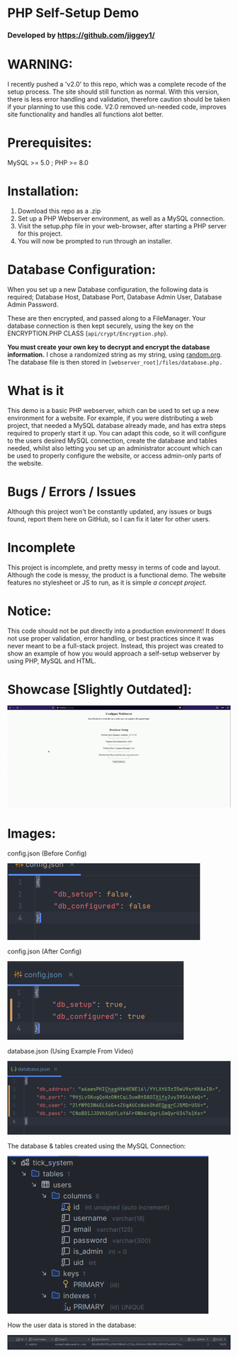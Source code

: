 # PHP Self-Setup Demo
### Developed by https://github.com/jiggey1/

# WARNING:
I recently pushed a 'v2.0' to this repo, which was a complete recode of the setup process. The site should still function as normal.
With this version, there is less error handling and validation, therefore caution should be taken if your planning to use this code.
V2.0 removed un-needed code, improves site functionality and handles all functions alot better.

# Prerequisites:
MySQL >= 5.0 ; PHP >= 8.0

# Installation:
1) Download this repo as a .zip
2) Set up a PHP Webserver environment, as well as a MySQL connection.
3) Visit the setup.php file in your web-browser, after starting a PHP server for this project.
4) You will now be prompted to run through an installer.

# Database Configuration:
When you set up a new Database configuration, the following data is required; Database Host, Database Port, Database Admin User, Database Admin Password.

These are then encrypted, and passed along to a FileManager. Your database connection is then kept securely, using the key on the ENCRYPTION.PHP CLASS (`api/crypt/Encryption.php`).

**You must create your own key to decrypt and encrypt the database information.** I chose a randomized string as my string, using [random.org](https://random.org). The database file is then stored in `[webserver_root]/files/database.php.`

# What is it
This demo is a basic PHP webserver, which can be used to set up a new environment for a website. For example, if you were distributing a web project, that needed a MySQL database already made, and has extra steps required to properly start it up. You can adapt this code, so it will configure to the users desired MySQL connection, create the database and tables needed, whilst also letting you set up an administrator account which can be used to properly configure the website, or access admin-only parts of the website.

# Bugs / Errors / Issues
Although this project won't be constantly updated, any issues or bugs found, report them here on GitHub, so I can fix it later for other users.

# Incomplete
This project is incomplete, and pretty messy in terms of code and layout.
Although the code is messy, the product is a functional demo. The website features no stylesheet or JS to run, as it is simple *a concept project*.

# Notice:
This code should not be put directly into a production environment! It does not use proper validation, error handling, or best practices since it was never meant to be a full-stack project. Instead, this project was created to show an example of how you would approach a self-setup webserver by using PHP, MySQL and HTML.

# Showcase [Slightly Outdated]:

![config.json before configuration](https://github.com/jiggey1/PHP-Self-Setup/blob/main/assets/images/demo.gif)

# Images:

config.json (Before Config)

![config.json before configuration](https://github.com/jiggey1/PHP-Self-Setup/blob/main/assets/images/before_config.png)

config.json (After Config)

![config.json after configuration](https://github.com/jiggey1/PHP-Self-Setup/blob/main/assets/images/after_config.png)

database.json (Using Example From Video)

![config.json after configuration](https://github.com/jiggey1/PHP-Self-Setup/blob/main/assets/images/example_db_file.png)

The database & tables created using the MySQL Connection:

![config.json after configuration](https://github.com/jiggey1/PHP-Self-Setup/blob/main/assets/images/database_created.png)

How the user data is stored in the database:

![config.json after configuration](https://github.com/jiggey1/PHP-Self-Setup/blob/main/assets/images/data_stored.png)

